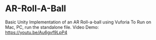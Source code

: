 # AR-Roll-A-Ball
Basic Unity Implementation of an AR Roll-a-ball using Vuforia
To Run on Mac, PC, run the standalone file.
Video Demo: https://youtu.be/Au6gvf9LpP4

